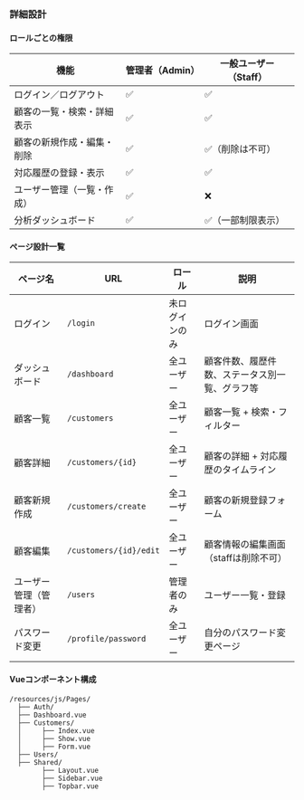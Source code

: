 ### 詳細設計

#### ロールごとの権限
| 機能            | 管理者（Admin） | 一般ユーザー（Staff） |
| ------------- | ---------- | ------------- |
| ログイン／ログアウト    | ✅          | ✅             |
| 顧客の一覧・検索・詳細表示 | ✅          | ✅             |
| 顧客の新規作成・編集・削除 | ✅          | ✅（削除は不可）      |
| 対応履歴の登録・表示    | ✅          | ✅             |
| ユーザー管理（一覧・作成） | ✅          | ❌             |
| 分析ダッシュボード     | ✅          | ✅（一部制限表示）     |

#### ページ設計一覧
| ページ名        | URL                    | ロール     | 説明                      |
| ----------- | ---------------------- | ------- | ----------------------- |
| ログイン        | `/login`               | 未ログインのみ | ログイン画面                  |
| ダッシュボード     | `/dashboard`           | 全ユーザー   | 顧客件数、履歴件数、ステータス別一覧、グラフ等 |
| 顧客一覧        | `/customers`           | 全ユーザー   | 顧客一覧 + 検索・フィルター         |
| 顧客詳細        | `/customers/{id}`      | 全ユーザー   | 顧客の詳細 + 対応履歴のタイムライン     |
| 顧客新規作成      | `/customers/create`    | 全ユーザー   | 顧客の新規登録フォーム             |
| 顧客編集        | `/customers/{id}/edit` | 全ユーザー   | 顧客情報の編集画面（staffは削除不可）   |
| ユーザー管理（管理者） | `/users`               | 管理者のみ   | ユーザー一覧・登録               |
| パスワード変更     | `/profile/password`    | 全ユーザー   | 自分のパスワード変更ページ           |


#### Vueコンポーネント構成
```
/resources/js/Pages/
  ├── Auth/
  ├── Dashboard.vue
  ├── Customers/
  │     ├── Index.vue
  │     ├── Show.vue
  │     ├── Form.vue
  ├── Users/
  ├── Shared/
        ├── Layout.vue
        ├── Sidebar.vue
        ├── Topbar.vue

```